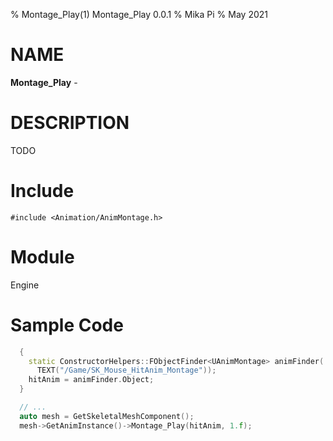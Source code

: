 % Montage_Play(1) Montage_Play 0.0.1
% Mika Pi
% May 2021


# NAME

**Montage_Play** -

# DESCRIPTION
TODO

# Include

`#include <Animation/AnimMontage.h>`

# Module

Engine

# Sample Code
```C++
  {
    static ConstructorHelpers::FObjectFinder<UAnimMontage> animFinder(
      TEXT("/Game/SK_Mouse_HitAnim_Montage"));
    hitAnim = animFinder.Object;
  }

  // ...
  auto mesh = GetSkeletalMeshComponent();
  mesh->GetAnimInstance()->Montage_Play(hitAnim, 1.f);
```

